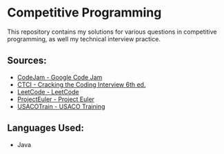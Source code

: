 # Competitive Programming
This repository contains my solutions for various questions in competitive programming, as well my technical interview practice.

## Sources:
- [CodeJam - Google Code Jam](https://code.google.com/codejam/)
- [CTCI - Cracking the Coding Interview 6th ed.](https://www.amazon.com/Cracking-Coding-Interview-Programming-Questions/dp/0984782850)
- [LeetCode - LeetCode](https://leetcode.com)
- [ProjectEuler - Project Euler](https://projecteuler.net)
- [USACOTrain - USACO Training](http://train.usaco.org/usacogate)

## Languages Used:
- Java
